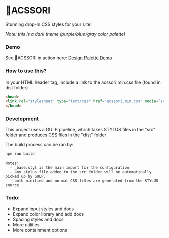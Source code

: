 # 🎀ACSSORI
 Stunning drop-In CSS styles for your site!
 
 *Note: this is a dark theme (purple/blue/gray color palette)*

 ### Demo
 See 🎀ACSSORI in action here:
 [Design Palette Demo](https://acssori.vercel.app)

 ### How to use this?
 In your HTML header tag, include a link to the acssori.min.css file (found in dist folder)

 ```html
 <head>
<link rel="stylesheet" type="text/css" href="acssori.min.css" media=”screen” />
</head>
```

### Development
  This project uses a GULP pipeline, which takes STYLUS files in the "src" folder and produces CSS files in the "dist" folder

  The build process can be ran by:
  ```sh
  npm run build
  ```

    Notes:
      - _base.styl is the main import for the configuration
      - any stylus file added to the src folder will be automatically picked up by GULP.
      - both minified and normal CSS files are generated from the STYLUS source


### Todo:
  - Expand input styles and docs
  - Expand color library and add docs
  - Spacing styles and docs
  - More utilities
  - More containment options